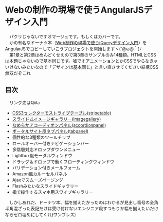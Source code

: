 # Webの制作の現場で使うAngularJSデザイン入門

　パクリじゃないですオマージュです。もしくはカバーです。  
　かの有名なドーナツ本（[Web制作の現場で使うjQueryデザイン入門](https://www.amazon.co.jp/dp/4048913913/)）をAngularJSでコピーしていこうプロジェクトを開始しますヽ(´@ω@｀)ﾉ  
　第1章と第2章はめんどくせえので第3章のサンプルのみ14種類。HTMLとCSSは本題じゃないので基本同じです。嘘ですアニメーションとかCSSでやらなきゃいけないみたいなので「デザインは基本同じ」と言い直させてください結構CSS無双だぞこれ

## 目次

　リンク先はQiita

 - [CSS3セレクターでストライプテーブル(stripetable)](http://qiita.com/perpouh/items/2c87097741b7bfb879a2)
 - [スライド式イメージギャラリー(imagegallery)](http://qiita.com/perpouh/items/51b052e40478b13957a2)
 - [なめらかアコーディオンパネル(accordionpanel)](http://qiita.com/perpouh/items/a6347f0e227bf16a2705)
 - [ポータルサイト風タブパネル(tabpanel)](http://qiita.com/perpouh/items/96488398a7c4bd790b9e)
 - 個性的な3種類のツールチップ
 - ロールオーバー付きナビゲーションバー
 - 多階層対応ドロップダウンメニュー
 - Lightbox風モーダルウィンドウ
 - ドラッグ＆ドロップで動くフローティングウィンドウ
 - バリデーション付きメールフォーム
 - Amazon風カルーセルパネル
 - Ajaxでスムーズページング
 - Flashみたいなスライドギャラリー
 - 指で操作するスマホ用スワイプギャラリー


　しかしあれだ、ドーナツ本、幅を揃えたかったのはわかるが見出し番号の全角半角混ざった表記だけは受け付けないエンジニア殺すつもりか幅を揃えたいだけならゼロ埋めにしてくれ(ワンブレス)
